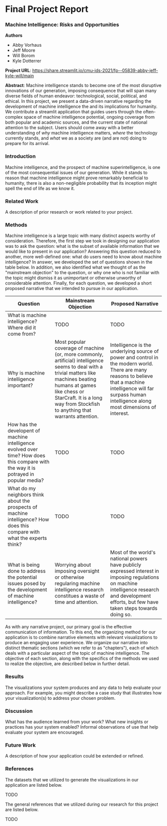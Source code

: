 # Final Project Report

### Machine Intelligence: Risks and Opportunities

**Authors**

- Abby Vorhaus
- Jeff Moore
- Will Borom
- Kyle Dotterrer

**Project URL**: https://share.streamlit.io/cmu-ids-2021/fp--05839-abby-jeff-kyle-will/main

**Abstract**: Machine intelligence stands to become one of the most disruptive innovations of our generation, imposing consequence that will span many diverse fields of human endeavor: technological, social, political, and ethical. In this project, we present a data-driven narrative regarding the development of machine intelligence the and its implications for humanity. We contribute a streamlit application that guides users through the often-complex space of machine intelligence potential, ongoing coverage from both popular and academic sources, and the current state of national attention to the subject. Users should come away with a better understanding of _why_ machine intelligence matters, _where_ the technology currently stands, and _what_ we as a society are (and are not) doing to prepare for its arrival.

### Introduction

Machine intelligence, and the prospect of machine superintelligence, is one of the most consequential issues of our generation. While it stands to reason that machine intelligence might prove remarkably beneficial to humanity, there is also a non-negligible probability that its inception might spell the end of life as we know it.

### Related Work

A description of prior research or work related to your project.

### Methods

Machine intelligence is a large topic with many distinct aspects worthy of consideration. Therefore, the first step we took in designing our application was to ask the question: what is the subset of available information that we would like to present in our application? Answering this question reduced to another, more well-defined one: what do users need to know about machine intelligence? In answer, we developed the set of questions shown in the table below. In addition, we also identified what we thought of as the "mainstream objection" to the question, or why one who is not familiar with the topic might dismiss it as unimportant or otherwise unworthy of considerable attention. Finally, for each question, we developed a short proposed narrative that we intended to pursue in our application.

| Question | Mainstream Objection | Proposed Narrative |
| --- | --- | --- | 
| What is machine intelligence? Where did it come from? | TODO | TODO |
| Why is machine intelligence important? | Most popular coverage of machine (or, more commonly, artificial) intelligence seems to deal with a trivial matters like machines beating humans at games like chess or StarCraft. It is a long way from Stockfish to anything that warrants attention. | Intelligence is the underlying source of power and control in the modern world. There are many reasons to believe that a machine intelligence will far surpass human intelligence along most dimensions of interest. |
| How has the developent of machine intelligence evolved over time? How does this compare with the way it is potrayed in popular media? | TODO | TODO |
| What do my neighbors think about the prospects of machine intelligence? How does this compare with what the experts think? | TODO | TODO |
| What is being done to address the potential issues posed by the development of machine intelligence? | Worrying about imposing oversight or otherwise regularing machine intelligence research constitues a waste of time and attention. | Most of the world's national powers have publicly expressed interest in imposing regulations on machine intelligence research and development efforts, but few have taken steps towards doing so. |

As with any narrative project, our primary goal is the effective communication of information. To this end, the organizing method for our application is to combine narrative elements with relevant visualizations to produce an engaging user experience. We organize our narrative into distinct thematic sections (which we refer to as "chapters"), each of which deals with a particular aspect of the topic of machine intelligence. The objective of each section, along with the specifics of the methods we used to realize the objective, are described below in further detail. 

### Results

The visualizations your system produces and any data to help evaluate your approach. For example, you might describe a case study that illustrates how your visualization(s) to address your chosen problem.

### Discussion

What has the audience learned from your work? What new insights or practices has your system enabled? Informal observations of use that help evaluate your system are encouraged.

### Future Work

A description of how your application could be extended or refined.

### References

The datasets that we utilized to generate the visualizations in our application are listed below.

TODO

The general references that we utilized during our research for this project are listed below.

TODO
